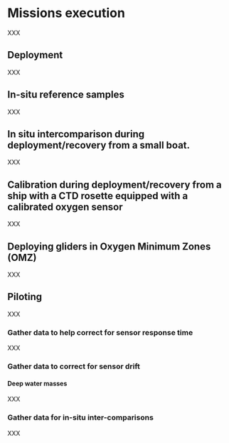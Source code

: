 # Missions execution

XXX

## Deployment
XXX

## In-situ reference samples
XXX

## In situ intercomparison during deployment/recovery from a small boat.
XXX

## Calibration during deployment/recovery from a ship with a CTD rosette equipped with a calibrated oxygen sensor 
XXX

## Deploying gliders in Oxygen Minimum Zones (OMZ)
XXX

## Piloting
XXX

### Gather data to help correct for sensor response time
XXX

### Gather data to correct for sensor drift
#### Deep water masses 
XXX

### Gather data for in-situ inter-comparisons
XXX
